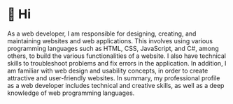 # 👋 Hi 

As a web developer, I am responsible for designing, creating, and maintaining websites and web applications. This involves using various programming languages such as HTML, CSS, JavaScript, and C#, among others, to build the various functionalities of a website. I also have technical skills to troubleshoot problems and fix errors in the application. In addition, I am familiar with web design and usability concepts, in order to create attractive and user-friendly websites. In summary, my professional profile as a web developer includes technical and creative skills, as well as a deep knowledge of web programming languages.

<!---
mapineda48/mapineda48 is a ✨ special ✨ repository because its `README.md` (this file) appears on your GitHub profile.
You can click the Preview link to take a look at your changes.
--->
